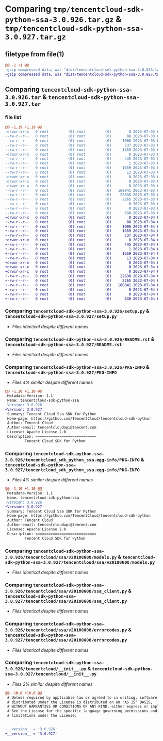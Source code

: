 # Comparing `tmp/tencentcloud-sdk-python-ssa-3.0.926.tar.gz` & `tmp/tencentcloud-sdk-python-ssa-3.0.927.tar.gz`

## filetype from file(1)

```diff
@@ -1 +1 @@
-gzip compressed data, was "dist/tencentcloud-sdk-python-ssa-3.0.926.tar", last modified: Mon Jul  3 00:33:34 2023, max compression
+gzip compressed data, was "dist/tencentcloud-sdk-python-ssa-3.0.927.tar", last modified: Tue Jul  4 00:28:54 2023, max compression
```

## Comparing `tencentcloud-sdk-python-ssa-3.0.926.tar` & `tencentcloud-sdk-python-ssa-3.0.927.tar`

### file list

```diff
@@ -1,19 +1,19 @@
-drwxr-xr-x   0 root         (0) root         (0)        0 2023-07-03 00:33:34.000000 tencentcloud-sdk-python-ssa-3.0.926/
--rw-r--r--   0 root         (0) root         (0)       88 2023-07-03 00:33:34.000000 tencentcloud-sdk-python-ssa-3.0.926/setup.cfg
--rw-r--r--   0 root         (0) root         (0)     1006 2023-07-03 00:33:34.000000 tencentcloud-sdk-python-ssa-3.0.926/setup.py
--rw-r--r--   0 root         (0) root         (0)      737 2023-07-03 00:33:34.000000 tencentcloud-sdk-python-ssa-3.0.926/README.rst
--rw-r--r--   0 root         (0) root         (0)     1659 2023-07-03 00:33:34.000000 tencentcloud-sdk-python-ssa-3.0.926/PKG-INFO
-drwxr-xr-x   0 root         (0) root         (0)        0 2023-07-03 00:33:34.000000 tencentcloud-sdk-python-ssa-3.0.926/tencentcloud_sdk_python_ssa.egg-info/
--rw-r--r--   0 root         (0) root         (0)      445 2023-07-03 00:33:34.000000 tencentcloud-sdk-python-ssa-3.0.926/tencentcloud_sdk_python_ssa.egg-info/SOURCES.txt
--rw-r--r--   0 root         (0) root         (0)        1 2023-07-03 00:33:34.000000 tencentcloud-sdk-python-ssa-3.0.926/tencentcloud_sdk_python_ssa.egg-info/dependency_links.txt
--rw-r--r--   0 root         (0) root         (0)     1659 2023-07-03 00:33:34.000000 tencentcloud-sdk-python-ssa-3.0.926/tencentcloud_sdk_python_ssa.egg-info/PKG-INFO
--rw-r--r--   0 root         (0) root         (0)       13 2023-07-03 00:33:34.000000 tencentcloud-sdk-python-ssa-3.0.926/tencentcloud_sdk_python_ssa.egg-info/top_level.txt
-drwxr-xr-x   0 root         (0) root         (0)        0 2023-07-03 00:33:34.000000 tencentcloud-sdk-python-ssa-3.0.926/tencentcloud/
-drwxr-xr-x   0 root         (0) root         (0)        0 2023-07-03 00:33:34.000000 tencentcloud-sdk-python-ssa-3.0.926/tencentcloud/ssa/
-drwxr-xr-x   0 root         (0) root         (0)        0 2023-07-03 00:33:34.000000 tencentcloud-sdk-python-ssa-3.0.926/tencentcloud/ssa/v20180608/
--rw-r--r--   0 root         (0) root         (0)   168841 2023-07-03 00:33:34.000000 tencentcloud-sdk-python-ssa-3.0.926/tencentcloud/ssa/v20180608/models.py
--rw-r--r--   0 root         (0) root         (0)    22638 2023-07-03 00:33:34.000000 tencentcloud-sdk-python-ssa-3.0.926/tencentcloud/ssa/v20180608/ssa_client.py
--rw-r--r--   0 root         (0) root         (0)     2265 2023-07-03 00:33:34.000000 tencentcloud-sdk-python-ssa-3.0.926/tencentcloud/ssa/v20180608/errorcodes.py
--rw-r--r--   0 root         (0) root         (0)        0 2023-07-03 00:33:34.000000 tencentcloud-sdk-python-ssa-3.0.926/tencentcloud/ssa/v20180608/__init__.py
--rw-r--r--   0 root         (0) root         (0)        0 2023-07-03 00:33:34.000000 tencentcloud-sdk-python-ssa-3.0.926/tencentcloud/ssa/__init__.py
--rw-r--r--   0 root         (0) root         (0)      630 2023-07-03 00:33:34.000000 tencentcloud-sdk-python-ssa-3.0.926/tencentcloud/__init__.py
+drwxr-xr-x   0 root         (0) root         (0)        0 2023-07-04 00:28:54.000000 tencentcloud-sdk-python-ssa-3.0.927/
+-rw-r--r--   0 root         (0) root         (0)       88 2023-07-04 00:28:54.000000 tencentcloud-sdk-python-ssa-3.0.927/setup.cfg
+-rw-r--r--   0 root         (0) root         (0)     1006 2023-07-04 00:28:54.000000 tencentcloud-sdk-python-ssa-3.0.927/setup.py
+-rw-r--r--   0 root         (0) root         (0)     1659 2023-07-04 00:28:54.000000 tencentcloud-sdk-python-ssa-3.0.927/PKG-INFO
+-rw-r--r--   0 root         (0) root         (0)      737 2023-07-04 00:28:54.000000 tencentcloud-sdk-python-ssa-3.0.927/README.rst
+drwxr-xr-x   0 root         (0) root         (0)        0 2023-07-04 00:28:54.000000 tencentcloud-sdk-python-ssa-3.0.927/tencentcloud_sdk_python_ssa.egg-info/
+-rw-r--r--   0 root         (0) root         (0)      445 2023-07-04 00:28:54.000000 tencentcloud-sdk-python-ssa-3.0.927/tencentcloud_sdk_python_ssa.egg-info/SOURCES.txt
+-rw-r--r--   0 root         (0) root         (0)        1 2023-07-04 00:28:54.000000 tencentcloud-sdk-python-ssa-3.0.927/tencentcloud_sdk_python_ssa.egg-info/dependency_links.txt
+-rw-r--r--   0 root         (0) root         (0)     1659 2023-07-04 00:28:54.000000 tencentcloud-sdk-python-ssa-3.0.927/tencentcloud_sdk_python_ssa.egg-info/PKG-INFO
+-rw-r--r--   0 root         (0) root         (0)       13 2023-07-04 00:28:54.000000 tencentcloud-sdk-python-ssa-3.0.927/tencentcloud_sdk_python_ssa.egg-info/top_level.txt
+drwxr-xr-x   0 root         (0) root         (0)        0 2023-07-04 00:28:54.000000 tencentcloud-sdk-python-ssa-3.0.927/tencentcloud/
+drwxr-xr-x   0 root         (0) root         (0)        0 2023-07-04 00:28:54.000000 tencentcloud-sdk-python-ssa-3.0.927/tencentcloud/ssa/
+drwxr-xr-x   0 root         (0) root         (0)        0 2023-07-04 00:28:54.000000 tencentcloud-sdk-python-ssa-3.0.927/tencentcloud/ssa/v20180608/
+-rw-r--r--   0 root         (0) root         (0)    22638 2023-07-04 00:28:54.000000 tencentcloud-sdk-python-ssa-3.0.927/tencentcloud/ssa/v20180608/ssa_client.py
+-rw-r--r--   0 root         (0) root         (0)     2265 2023-07-04 00:28:54.000000 tencentcloud-sdk-python-ssa-3.0.927/tencentcloud/ssa/v20180608/errorcodes.py
+-rw-r--r--   0 root         (0) root         (0)   168841 2023-07-04 00:28:54.000000 tencentcloud-sdk-python-ssa-3.0.927/tencentcloud/ssa/v20180608/models.py
+-rw-r--r--   0 root         (0) root         (0)        0 2023-07-04 00:28:54.000000 tencentcloud-sdk-python-ssa-3.0.927/tencentcloud/ssa/v20180608/__init__.py
+-rw-r--r--   0 root         (0) root         (0)        0 2023-07-04 00:28:54.000000 tencentcloud-sdk-python-ssa-3.0.927/tencentcloud/ssa/__init__.py
+-rw-r--r--   0 root         (0) root         (0)      630 2023-07-04 00:28:54.000000 tencentcloud-sdk-python-ssa-3.0.927/tencentcloud/__init__.py
```

### Comparing `tencentcloud-sdk-python-ssa-3.0.926/setup.py` & `tencentcloud-sdk-python-ssa-3.0.927/setup.py`

 * *Files identical despite different names*

### Comparing `tencentcloud-sdk-python-ssa-3.0.926/README.rst` & `tencentcloud-sdk-python-ssa-3.0.927/README.rst`

 * *Files identical despite different names*

### Comparing `tencentcloud-sdk-python-ssa-3.0.926/PKG-INFO` & `tencentcloud-sdk-python-ssa-3.0.927/PKG-INFO`

 * *Files 4% similar despite different names*

```diff
@@ -1,10 +1,10 @@
 Metadata-Version: 1.1
 Name: tencentcloud-sdk-python-ssa
-Version: 3.0.926
+Version: 3.0.927
 Summary: Tencent Cloud Ssa SDK for Python
 Home-page: https://github.com/TencentCloud/tencentcloud-sdk-python
 Author: Tencent Cloud
 Author-email: tencentcloudapi@tencent.com
 License: Apache License 2.0
 Description: ============================
         Tencent Cloud SDK for Python
```

### Comparing `tencentcloud-sdk-python-ssa-3.0.926/tencentcloud_sdk_python_ssa.egg-info/PKG-INFO` & `tencentcloud-sdk-python-ssa-3.0.927/tencentcloud_sdk_python_ssa.egg-info/PKG-INFO`

 * *Files 4% similar despite different names*

```diff
@@ -1,10 +1,10 @@
 Metadata-Version: 1.1
 Name: tencentcloud-sdk-python-ssa
-Version: 3.0.926
+Version: 3.0.927
 Summary: Tencent Cloud Ssa SDK for Python
 Home-page: https://github.com/TencentCloud/tencentcloud-sdk-python
 Author: Tencent Cloud
 Author-email: tencentcloudapi@tencent.com
 License: Apache License 2.0
 Description: ============================
         Tencent Cloud SDK for Python
```

### Comparing `tencentcloud-sdk-python-ssa-3.0.926/tencentcloud/ssa/v20180608/models.py` & `tencentcloud-sdk-python-ssa-3.0.927/tencentcloud/ssa/v20180608/models.py`

 * *Files identical despite different names*

### Comparing `tencentcloud-sdk-python-ssa-3.0.926/tencentcloud/ssa/v20180608/ssa_client.py` & `tencentcloud-sdk-python-ssa-3.0.927/tencentcloud/ssa/v20180608/ssa_client.py`

 * *Files identical despite different names*

### Comparing `tencentcloud-sdk-python-ssa-3.0.926/tencentcloud/ssa/v20180608/errorcodes.py` & `tencentcloud-sdk-python-ssa-3.0.927/tencentcloud/ssa/v20180608/errorcodes.py`

 * *Files identical despite different names*

### Comparing `tencentcloud-sdk-python-ssa-3.0.926/tencentcloud/__init__.py` & `tencentcloud-sdk-python-ssa-3.0.927/tencentcloud/__init__.py`

 * *Files 2% similar despite different names*

```diff
@@ -10,8 +10,8 @@
 # Unless required by applicable law or agreed to in writing, software
 # distributed under the License is distributed on an "AS IS" BASIS,
 # WITHOUT WARRANTIES OR CONDITIONS OF ANY KIND, either express or implied.
 # See the License for the specific language governing permissions and
 # limitations under the License.
 
 
-__version__ = '3.0.926'
+__version__ = '3.0.927'
```


